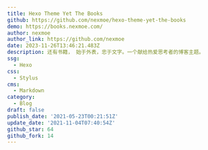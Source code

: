 ```yaml
---
title: Hexo Theme Yet The Books
github: https://github.com/nexmoe/hexo-theme-yet-the-books
demo: https://books.nexmoe.com/
author: nexmoe
author_link: https://github.com/nexmoe
date: 2023-11-26T13:46:21.483Z
description: 还有书籍， 始于外表，忠于文字。一个献给热爱思考者的博客主题。
ssg:
  - Hexo
css:
  - Stylus
cms:
  - Markdown
category:
  - Blog
draft: false
publish_date: '2021-05-23T00:21:51Z'
update_date: '2021-11-04T07:40:54Z'
github_star: 64
github_fork: 14
---
```

